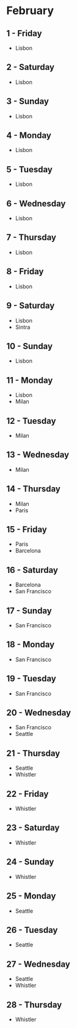 # February

## 1 - Friday
  - Lisbon

## 2 - Saturday
  - Lisbon

## 3 - Sunday
  - Lisbon

## 4 - Monday
  - Lisbon

## 5 - Tuesday
  - Lisbon

## 6 - Wednesday
  - Lisbon

## 7 - Thursday
  - Lisbon

## 8 - Friday
  - Lisbon

## 9 - Saturday
  - Lisbon
  - Sintra

## 10 - Sunday
  - Lisbon

## 11 - Monday
  - Lisbon
  - Milan

## 12 - Tuesday
  - Milan

## 13 - Wednesday
  - Milan

## 14 - Thursday
  - Milan
  - Paris

## 15 - Friday
  - Paris
  - Barcelona

## 16 - Saturday
  - Barcelona
  - San Francisco

## 17 - Sunday
  - San Francisco

## 18 - Monday
  - San Francisco

## 19 - Tuesday
  - San Francisco

## 20 - Wednesday
  - San Francisco
  - Seattle

## 21 - Thursday
  - Seattle
  - Whistler

## 22 - Friday
  - Whistler

## 23 - Saturday
  - Whistler

## 24 - Sunday
  - Whistler

## 25 - Monday
  - Seattle

## 26 - Tuesday
  - Seattle

## 27 - Wednesday
  - Seattle
  - Whistler

## 28 - Thursday
  - Whistler
